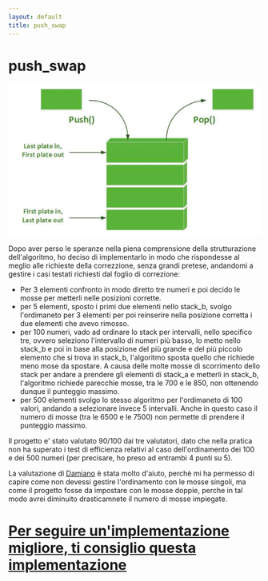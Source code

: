 ```yaml
---
layout: default
title: push_swap
---
```


# push_swap

![img](../imgs/Stacks-in-C.png)

Dopo aver perso le speranze nella piena comprensione della strutturazione dell'algoritmo, ho deciso di implementarlo in modo che rispondesse al meglio alle richieste della correzzione, senza grandi pretese, andandomi a gestire i casi testati richiesti dal foglio di correzione:
- Per 3 elementi confronto in modo diretto tre numeri e poi decido le mosse per metterli nelle posizioni corrette.
- per 5 elementi, sposto i primi due elementi nello stack_b, svolgo l'ordimaneto per 3 elementi per poi reinserire nella posizione corretta i due elementi che avevo rimosso.
- per 100 numeri, vado ad ordinare lo stack per intervalli, nello specifico tre, ovvero seleziono l'intervallo di numeri più basso,
  lo metto nello stack_b e poi in base alla posizione del più grande e del più piccolo elemento che si trova in stack_b, l'algoritmo 
  sposta quello che richiede meno mose da spostare. A causa delle molte mosse di scorrimento dello stack per andare a prendere gli
  elementi di stack_a e metterli in stack_b, l'algoritmo richiede parecchie mosse, tra le 700 e le 850, non ottenendo dunque il 
  punteggio massimo.
- per 500 elementi svolgo lo stesso algoritmo per l'ordimaneto di 100 valori, andando a selezionare invece 5 intervalli. Anche in
  questo caso il numero di mosse (tra le 6500 e le 7500) non permette di prendere il punteggio massimo.

Il progetto e' stato valutato 90/100 dai tre valutatori, dato che nella pratica non ha superato i test di efficienza relativi al caso dell'ordinamento dei 100 e dei 500 numeri (per precisare, ho preso ad entrambi 4 punti su 5).

La valutazione di [Damiano](https://github.com/demian2435) è stata molto d'aiuto, perchè mi ha permesso di capire come non devessi gestire l'ordinamento con le mosse singoli, ma come il progetto fosse da impostare con le mosse doppie, perche in tal modo avrei diminuito drasticamnete il numero di mosse impiegate.

# [Per seguire un'implementazione migliore, ti consiglio questa implementazione](https://github.com/sisittu99/push_swap) 
